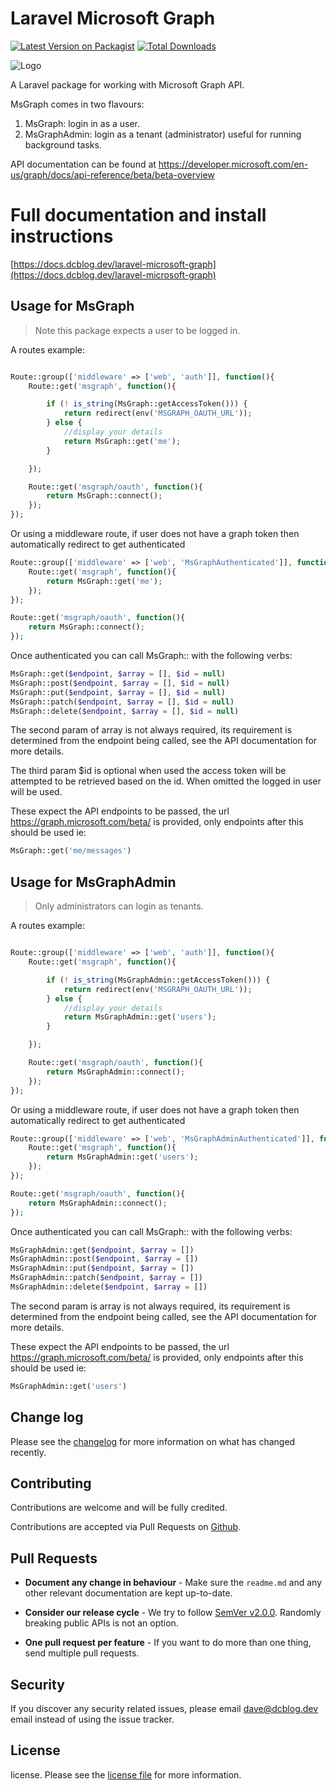 # Laravel Microsoft Graph


[![Latest Version on Packagist](https://img.shields.io/packagist/v/dcblogdev/laravel-microsoft-graph.svg?style=flat-square)](https://packagist.org/packages/dcblogdev/laravel-microsoft-graph)
[![Total Downloads](https://img.shields.io/packagist/dt/dcblogdev/laravel-microsoft-graph.svg?style=flat-square)](https://packagist.org/packages/dcblogdev/laravel-microsoft-graph)

![Logo](https://repository-images.githubusercontent.com/145239529/9d8d5e00-1d0d-11eb-840a-2e75d658e4a2)

A Laravel package for working with Microsoft Graph API.

MsGraph comes in two flavours:

1) MsGraph: login in as a user.
2) MsGraphAdmin: login as a tenant (administrator) useful for running background tasks.

API documentation can be found at https://developer.microsoft.com/en-us/graph/docs/api-reference/beta/beta-overview

# Full documentation and install instructions 
[https://docs.dcblog.dev/laravel-microsoft-graph](https://docs.dcblog.dev/laravel-microsoft-graph)

## Usage for MsGraph

> Note this package expects a user to be logged in.

A routes example:

```php

Route::group(['middleware' => ['web', 'auth']], function(){
    Route::get('msgraph', function(){

        if (! is_string(MsGraph::getAccessToken())) {
            return redirect(env('MSGRAPH_OAUTH_URL'));
        } else {
            //display your details
            return MsGraph::get('me');
        }

    });

    Route::get('msgraph/oauth', function(){
        return MsGraph::connect();
    });
});
```

Or using a middleware route, if user does not have a graph token then automatically redirect to get authenticated

```php
Route::group(['middleware' => ['web', 'MsGraphAuthenticated']], function(){
    Route::get('msgraph', function(){
        return MsGraph::get('me');
    });
});

Route::get('msgraph/oauth', function(){
    return MsGraph::connect();
});
```

Once authenticated you can call MsGraph:: with the following verbs:

```php
MsGraph::get($endpoint, $array = [], $id = null)
MsGraph::post($endpoint, $array = [], $id = null)
MsGraph::put($endpoint, $array = [], $id = null)
MsGraph::patch($endpoint, $array = [], $id = null)
MsGraph::delete($endpoint, $array = [], $id = null)
```

The second param of array is not always required, its requirement is determined from the endpoint being called, see the API documentation for more details.

The third param $id is optional when used the access token will be attempted to be retrieved based on the id. When omitted the logged in user will be used.

These expect the API endpoints to be passed, the url https://graph.microsoft.com/beta/ is provided, only endpoints after this should be used ie:

```php
MsGraph::get('me/messages')
```

## Usage for MsGraphAdmin

> Only administrators can login as tenants.

A routes example:

```php

Route::group(['middleware' => ['web', 'auth']], function(){
    Route::get('msgraph', function(){

        if (! is_string(MsGraphAdmin::getAccessToken())) {
            return redirect(env('MSGRAPH_OAUTH_URL'));
        } else {
            //display your details
            return MsGraphAdmin::get('users');
        }

    });

    Route::get('msgraph/oauth', function(){
        return MsGraphAdmin::connect();
    });
});
```

Or using a middleware route, if user does not have a graph token then automatically redirect to get authenticated

```php
Route::group(['middleware' => ['web', 'MsGraphAdminAuthenticated']], function(){
    Route::get('msgraph', function(){
        return MsGraphAdmin::get('users');
    });
});

Route::get('msgraph/oauth', function(){
    return MsGraphAdmin::connect();
});
```

Once authenticated you can call MsGraph:: with the following verbs:

```php
MsGraphAdmin::get($endpoint, $array = [])
MsGraphAdmin::post($endpoint, $array = [])
MsGraphAdmin::put($endpoint, $array = [])
MsGraphAdmin::patch($endpoint, $array = [])
MsGraphAdmin::delete($endpoint, $array = [])
```

The second param is array is not always required, its requirement is determined from the endpoint being called, see the API documentation for more details.

These expect the API endpoints to be passed, the url https://graph.microsoft.com/beta/ is provided, only endpoints after this should be used ie:

```php
MsGraphAdmin::get('users')
```

## Change log

Please see the [changelog][3] for more information on what has changed recently.

## Contributing

Contributions are welcome and will be fully credited.

Contributions are accepted via Pull Requests on [Github][4].

## Pull Requests

- **Document any change in behaviour** - Make sure the `readme.md` and any other relevant documentation are kept up-to-date.

- **Consider our release cycle** - We try to follow [SemVer v2.0.0][5]. Randomly breaking public APIs is not an option.

- **One pull request per feature** - If you want to do more than one thing, send multiple pull requests.

## Security

If you discover any security related issues, please email dave@dcblog.dev email instead of using the issue tracker.

## License

license. Please see the [license file][6] for more information.

[2]:    https://aad.portal.azure.com/#blade/Microsoft_AAD_IAM/ActiveDirectoryMenuBlade/Overview
[3]:    changelog.md
[4]:    https://github.com/dcblogdev/laravel-microsoft-graph
[5]:    http://semver.org/
[6]:    license.md

